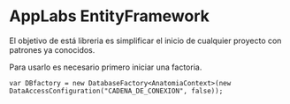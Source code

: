# AppLabs EntityFramework

El objetivo de está libreria es simplificar el inicio de cualquier proyecto con patrones ya conocidos.


Para usarlo es necesario primero iniciar una factoria.

```[C#]
var DBfactory = new DatabaseFactory<AnatomiaContext>(new DataAccessConfiguration("CADENA_DE_CONEXION", false));
```

